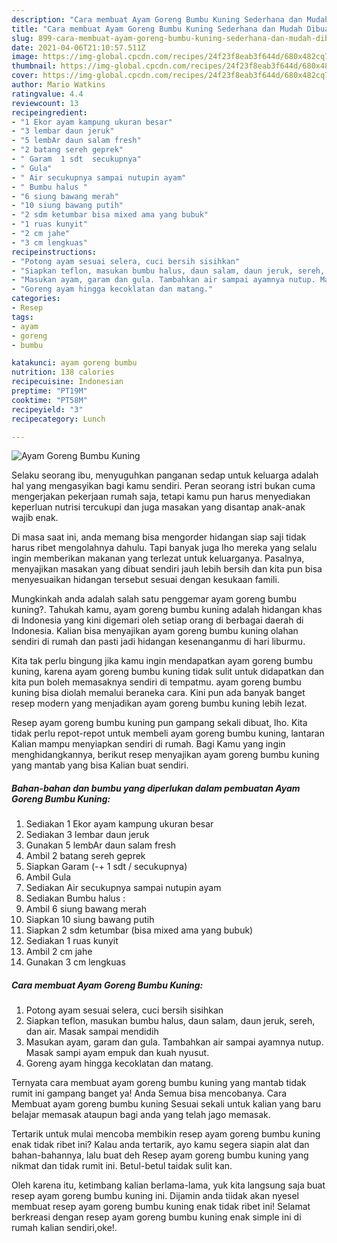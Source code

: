 ```yaml
---
description: "Cara membuat Ayam Goreng Bumbu Kuning Sederhana dan Mudah Dibuat"
title: "Cara membuat Ayam Goreng Bumbu Kuning Sederhana dan Mudah Dibuat"
slug: 899-cara-membuat-ayam-goreng-bumbu-kuning-sederhana-dan-mudah-dibuat
date: 2021-04-06T21:10:57.511Z
image: https://img-global.cpcdn.com/recipes/24f23f8eab3f644d/680x482cq70/ayam-goreng-bumbu-kuning-foto-resep-utama.jpg
thumbnail: https://img-global.cpcdn.com/recipes/24f23f8eab3f644d/680x482cq70/ayam-goreng-bumbu-kuning-foto-resep-utama.jpg
cover: https://img-global.cpcdn.com/recipes/24f23f8eab3f644d/680x482cq70/ayam-goreng-bumbu-kuning-foto-resep-utama.jpg
author: Mario Watkins
ratingvalue: 4.4
reviewcount: 13
recipeingredient:
- "1 Ekor ayam kampung ukuran besar"
- "3 lembar daun jeruk"
- "5 lembAr daun salam fresh"
- "2 batang sereh geprek"
- " Garam  1 sdt  secukupnya"
- " Gula"
- " Air secukupnya sampai nutupin ayam"
- " Bumbu halus "
- "6 siung bawang merah"
- "10 siung bawang putih"
- "2 sdm ketumbar bisa mixed ama yang bubuk"
- "1 ruas kunyit"
- "2 cm jahe"
- "3 cm lengkuas"
recipeinstructions:
- "Potong ayam sesuai selera, cuci bersih sisihkan"
- "Siapkan teflon, masukan bumbu halus, daun salam, daun jeruk, sereh, dan air. Masak sampai mendidih"
- "Masukan ayam, garam dan gula. Tambahkan air sampai ayamnya nutup. Masak sampi ayam empuk dan kuah nyusut."
- "Goreng ayam hingga kecoklatan dan matang."
categories:
- Resep
tags:
- ayam
- goreng
- bumbu

katakunci: ayam goreng bumbu 
nutrition: 138 calories
recipecuisine: Indonesian
preptime: "PT19M"
cooktime: "PT58M"
recipeyield: "3"
recipecategory: Lunch

---
```



![Ayam Goreng Bumbu Kuning](https://img-global.cpcdn.com/recipes/24f23f8eab3f644d/680x482cq70/ayam-goreng-bumbu-kuning-foto-resep-utama.jpg)

Selaku seorang ibu, menyuguhkan panganan sedap untuk keluarga adalah hal yang mengasyikan bagi kamu sendiri. Peran seorang istri bukan cuma mengerjakan pekerjaan rumah saja, tetapi kamu pun harus menyediakan keperluan nutrisi tercukupi dan juga masakan yang disantap anak-anak wajib enak.

Di masa  saat ini, anda memang bisa mengorder hidangan siap saji tidak harus ribet mengolahnya dahulu. Tapi banyak juga lho mereka yang selalu ingin memberikan makanan yang terlezat untuk keluarganya. Pasalnya, menyajikan masakan yang dibuat sendiri jauh lebih bersih dan kita pun bisa menyesuaikan hidangan tersebut sesuai dengan kesukaan famili. 



Mungkinkah anda adalah salah satu penggemar ayam goreng bumbu kuning?. Tahukah kamu, ayam goreng bumbu kuning adalah hidangan khas di Indonesia yang kini digemari oleh setiap orang di berbagai daerah di Indonesia. Kalian bisa menyajikan ayam goreng bumbu kuning olahan sendiri di rumah dan pasti jadi hidangan kesenanganmu di hari liburmu.

Kita tak perlu bingung jika kamu ingin mendapatkan ayam goreng bumbu kuning, karena ayam goreng bumbu kuning tidak sulit untuk didapatkan dan kita pun boleh memasaknya sendiri di tempatmu. ayam goreng bumbu kuning bisa diolah memalui beraneka cara. Kini pun ada banyak banget resep modern yang menjadikan ayam goreng bumbu kuning lebih lezat.

Resep ayam goreng bumbu kuning pun gampang sekali dibuat, lho. Kita tidak perlu repot-repot untuk membeli ayam goreng bumbu kuning, lantaran Kalian mampu menyiapkan sendiri di rumah. Bagi Kamu yang ingin menghidangkannya, berikut resep menyajikan ayam goreng bumbu kuning yang mantab yang bisa Kalian buat sendiri.

<!--inarticleads1-->

##### Bahan-bahan dan bumbu yang diperlukan dalam pembuatan Ayam Goreng Bumbu Kuning:

1. Sediakan 1 Ekor ayam kampung ukuran besar
1. Sediakan 3 lembar daun jeruk
1. Gunakan 5 lembAr daun salam fresh
1. Ambil 2 batang sereh geprek
1. Siapkan  Garam (-+ 1 sdt / secukupnya)
1. Ambil  Gula
1. Sediakan  Air secukupnya sampai nutupin ayam
1. Sediakan  Bumbu halus :
1. Ambil 6 siung bawang merah
1. Siapkan 10 siung bawang putih
1. Siapkan 2 sdm ketumbar (bisa mixed ama yang bubuk)
1. Sediakan 1 ruas kunyit
1. Ambil 2 cm jahe
1. Gunakan 3 cm lengkuas




<!--inarticleads2-->

##### Cara membuat Ayam Goreng Bumbu Kuning:

1. Potong ayam sesuai selera, cuci bersih sisihkan
1. Siapkan teflon, masukan bumbu halus, daun salam, daun jeruk, sereh, dan air. Masak sampai mendidih
1. Masukan ayam, garam dan gula. Tambahkan air sampai ayamnya nutup. Masak sampi ayam empuk dan kuah nyusut.
1. Goreng ayam hingga kecoklatan dan matang.




Ternyata cara membuat ayam goreng bumbu kuning yang mantab tidak rumit ini gampang banget ya! Anda Semua bisa mencobanya. Cara Membuat ayam goreng bumbu kuning Sesuai sekali untuk kalian yang baru belajar memasak ataupun bagi anda yang telah jago memasak.

Tertarik untuk mulai mencoba membikin resep ayam goreng bumbu kuning enak tidak ribet ini? Kalau anda tertarik, ayo kamu segera siapin alat dan bahan-bahannya, lalu buat deh Resep ayam goreng bumbu kuning yang nikmat dan tidak rumit ini. Betul-betul taidak sulit kan. 

Oleh karena itu, ketimbang kalian berlama-lama, yuk kita langsung saja buat resep ayam goreng bumbu kuning ini. Dijamin anda tiidak akan nyesel membuat resep ayam goreng bumbu kuning enak tidak ribet ini! Selamat berkreasi dengan resep ayam goreng bumbu kuning enak simple ini di rumah kalian sendiri,oke!.

